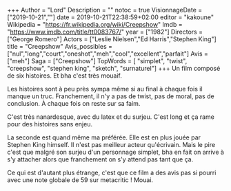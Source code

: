 +++
Author = "Lord"
Description = ""
notoc = true
VisionnageDate = ["2019-10-21",""]
date = 2019-10-21T22:38:59+02:00
editor = "kakoune"
Wikipedia = "https://fr.wikipedia.org/wiki/Creepshow"
Imdb = "https://www.imdb.com/title/tt0083767/"
year = ["1982"]
Directors = ["George Romero"]
Actors = ["Leslie Nielsen","Ed Harris","Stephen King"]
title = "Creepshow"
Avis_possibles = ["nul","long","court","oneshot","meh","cool","excellent","parfait"]
Avis = ["meh"] 
Saga = ["Creepshow"]
TopWords = [  "simplet", "twist", "creepshow", "stephen king", "sketch", "surnaturel"]
+++
Un film composé de six histoires.
Et bha c'est très mouaif.

Les histoires sont à peu près sympa même si au final à chaque fois il manque un truc.
Franchement, il n'y a pas de twist, pas de moral, pas de conclusion.
À chaque fois on reste sur sa faim.

C'est très nanardesque, avec du latex et du surjeu.
C'est long et ça rame pour des histoires sans enjeu.

La seconde est quand même ma préférée.
Elle est en plus jouée par Stephen King himself.
Il n'est pas meilleur acteur qu'écrivain.
Mais le pire c'est que malgré son surjeu d'un personnage simplet, bha en fait on arrive à s'y attacher alors que franchement on s'y attend pas tant que ça.

Ce qui est d'autant plus étrange, c'est que ce film a des avis pas si pourri avec une note globale de 59 sur metacritic !
Mouai.
